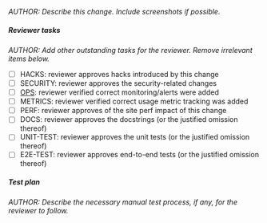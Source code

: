 *AUTHOR: Describe this change. Include screenshots if possible.*

##### Reviewer tasks

*AUTHOR: Add other outstanding tasks for the reviewer. Remove irrelevant items below.*

- [ ] HACKS: reviewer approves hacks introduced by this change
- [ ] SECURITY: reviewer approves the security-related changes
- [ ] [OPS](./checklist.md#ops): reviewer verified correct monitoring/alerts were added
- [ ] METRICS: reviewer verified correct usage metric tracking was added
- [ ] PERF: reviewer approves of the site perf impact of this change
- [ ] DOCS: reviewer approves the docstrings (or the justified omission thereof)
- [ ] UNIT-TEST: reviewer approves the unit tests (or the justified omission thereof)
- [ ] E2E-TEST: reviewer approves end-to-end tests (or the justified omission thereof)

##### Test plan

*AUTHOR: Describe the necessary manual test process, if any, for the reviewer to follow.*

